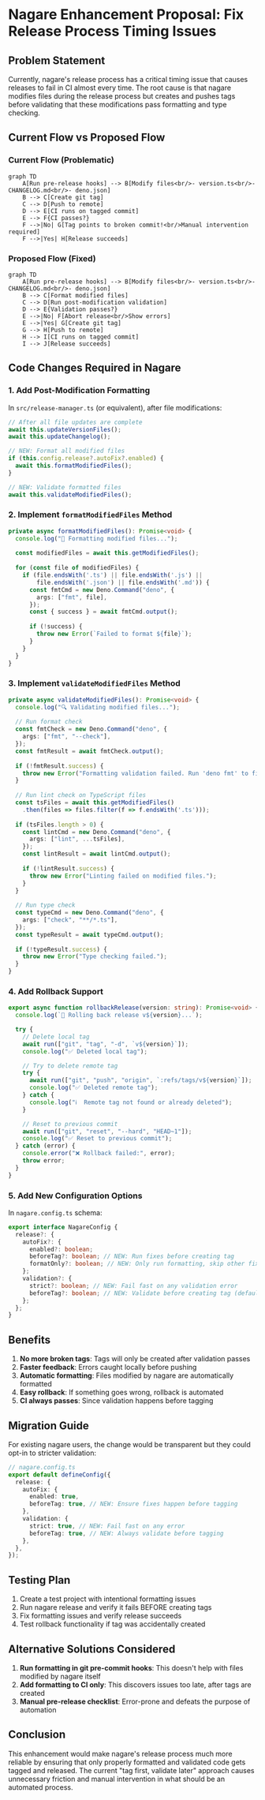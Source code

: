 # Nagare Enhancement Proposal: Fix Release Process Timing Issues

## Problem Statement

Currently, nagare's release process has a critical timing issue that causes
releases to fail in CI almost every time. The root cause is that nagare modifies
files during the release process but creates and pushes tags before validating
that these modifications pass formatting and type checking.

## Current Flow vs Proposed Flow

### Current Flow (Problematic)

```mermaid
graph TD
    A[Run pre-release hooks] --> B[Modify files<br/>- version.ts<br/>- CHANGELOG.md<br/>- deno.json]
    B --> C[Create git tag]
    C --> D[Push to remote]
    D --> E[CI runs on tagged commit]
    E --> F{CI passes?}
    F -->|No| G[Tag points to broken commit!<br/>Manual intervention required]
    F -->|Yes| H[Release succeeds]
```

### Proposed Flow (Fixed)

```mermaid
graph TD
    A[Run pre-release hooks] --> B[Modify files<br/>- version.ts<br/>- CHANGELOG.md<br/>- deno.json]
    B --> C[Format modified files]
    C --> D[Run post-modification validation]
    D --> E{Validation passes?}
    E -->|No| F[Abort release<br/>Show errors]
    E -->|Yes| G[Create git tag]
    G --> H[Push to remote]
    H --> I[CI runs on tagged commit]
    I --> J[Release succeeds]
```

## Code Changes Required in Nagare

### 1. Add Post-Modification Formatting

In `src/release-manager.ts` (or equivalent), after file modifications:

```typescript
// After all file updates are complete
await this.updateVersionFiles();
await this.updateChangelog();

// NEW: Format all modified files
if (this.config.release?.autoFix?.enabled) {
  await this.formatModifiedFiles();
}

// NEW: Validate formatted files
await this.validateModifiedFiles();
```

### 2. Implement `formatModifiedFiles` Method

```typescript
private async formatModifiedFiles(): Promise<void> {
  console.log("🎨 Formatting modified files...");
  
  const modifiedFiles = await this.getModifiedFiles();
  
  for (const file of modifiedFiles) {
    if (file.endsWith('.ts') || file.endsWith('.js') || 
        file.endsWith('.json') || file.endsWith('.md')) {
      const fmtCmd = new Deno.Command("deno", {
        args: ["fmt", file],
      });
      const { success } = await fmtCmd.output();
      
      if (!success) {
        throw new Error(`Failed to format ${file}`);
      }
    }
  }
}
```

### 3. Implement `validateModifiedFiles` Method

```typescript
private async validateModifiedFiles(): Promise<void> {
  console.log("🔍 Validating modified files...");
  
  // Run format check
  const fmtCheck = new Deno.Command("deno", {
    args: ["fmt", "--check"],
  });
  const fmtResult = await fmtCheck.output();
  
  if (!fmtResult.success) {
    throw new Error("Formatting validation failed. Run 'deno fmt' to fix.");
  }
  
  // Run lint check on TypeScript files
  const tsFiles = await this.getModifiedFiles()
    .then(files => files.filter(f => f.endsWith('.ts')));
  
  if (tsFiles.length > 0) {
    const lintCmd = new Deno.Command("deno", {
      args: ["lint", ...tsFiles],
    });
    const lintResult = await lintCmd.output();
    
    if (!lintResult.success) {
      throw new Error("Linting failed on modified files.");
    }
  }
  
  // Run type check
  const typeCmd = new Deno.Command("deno", {
    args: ["check", "**/*.ts"],
  });
  const typeResult = await typeCmd.output();
  
  if (!typeResult.success) {
    throw new Error("Type checking failed.");
  }
}
```

### 4. Add Rollback Support

```typescript
export async function rollbackRelease(version: string): Promise<void> {
  console.log(`🔄 Rolling back release v${version}...`);

  try {
    // Delete local tag
    await run(["git", "tag", "-d", `v${version}`]);
    console.log("✅ Deleted local tag");

    // Try to delete remote tag
    try {
      await run(["git", "push", "origin", `:refs/tags/v${version}`]);
      console.log("✅ Deleted remote tag");
    } catch {
      console.log("ℹ️  Remote tag not found or already deleted");
    }

    // Reset to previous commit
    await run(["git", "reset", "--hard", "HEAD~1"]);
    console.log("✅ Reset to previous commit");
  } catch (error) {
    console.error("❌ Rollback failed:", error);
    throw error;
  }
}
```

### 5. Add New Configuration Options

In `nagare.config.ts` schema:

```typescript
export interface NagareConfig {
  release?: {
    autoFix?: {
      enabled?: boolean;
      beforeTag?: boolean; // NEW: Run fixes before creating tag
      formatOnly?: boolean; // NEW: Only run formatting, skip other fixes
    };
    validation?: {
      strict?: boolean; // NEW: Fail fast on any validation error
      beforeTag?: boolean; // NEW: Validate before creating tag (default: true)
    };
  };
}
```

## Benefits

1. **No more broken tags**: Tags will only be created after validation passes
2. **Faster feedback**: Errors caught locally before pushing
3. **Automatic formatting**: Files modified by nagare are automatically
   formatted
4. **Easy rollback**: If something goes wrong, rollback is automated
5. **CI always passes**: Since validation happens before tagging

## Migration Guide

For existing nagare users, the change would be transparent but they could opt-in
to stricter validation:

```typescript
// nagare.config.ts
export default defineConfig({
  release: {
    autoFix: {
      enabled: true,
      beforeTag: true, // NEW: Ensure fixes happen before tagging
    },
    validation: {
      strict: true, // NEW: Fail fast on any error
      beforeTag: true, // NEW: Always validate before tagging
    },
  },
});
```

## Testing Plan

1. Create a test project with intentional formatting issues
2. Run nagare release and verify it fails BEFORE creating tags
3. Fix formatting issues and verify release succeeds
4. Test rollback functionality if tag was accidentally created

## Alternative Solutions Considered

1. **Run formatting in git pre-commit hooks**: This doesn't help with files
   modified by nagare itself
2. **Add formatting to CI only**: This discovers issues too late, after tags are
   created
3. **Manual pre-release checklist**: Error-prone and defeats the purpose of
   automation

## Conclusion

This enhancement would make nagare's release process much more reliable by
ensuring that only properly formatted and validated code gets tagged and
released. The current "tag first, validate later" approach causes unnecessary
friction and manual intervention in what should be an automated process.
